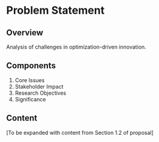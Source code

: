 # Problem Statement

## Overview
Analysis of challenges in optimization-driven innovation.

## Components
1. Core Issues
2. Stakeholder Impact
3. Research Objectives
4. Significance

## Content
[To be expanded with content from Section 1.2 of proposal] 